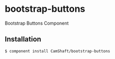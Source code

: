 
# bootstrap-buttons

  Bootstrap Buttons Component


## Installation

    $ component install CamShaft/bootstrap-buttons
